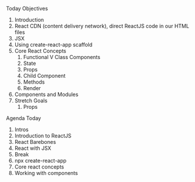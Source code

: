 Today Objectives

1. Introduction
2. React CDN (content delivery network), direct ReactJS code in our HTML files
3. JSX
4. Using create-react-app scaffold
5. Core React Concepts
   1. Functional V Class Components
   2. State
   3. Props
   4. Child Component
   5. Methods
   6. Render
6. Components and Modules
7. Stretch Goals
   1. Props

Agenda Today

1. Intros
2. Introduction to ReactJS
3. React Barebones
4. React with JSX
5. Break
6. npx create-react-app
7. Core react concepts
8. Working with components
